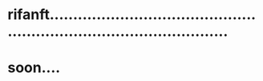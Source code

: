 # rifanft...........................................................................................
# soon....
